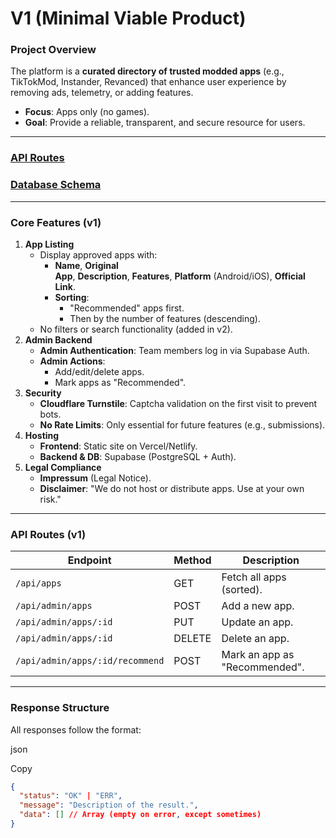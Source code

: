 # **V1 (Minimal Viable Product)**
### **Project Overview**

The platform is a **curated directory of trusted modded apps** (e.g., TikTokMod, Instander, Revanced) that enhance user experience by removing ads, telemetry, or adding features.

- **Focus**: Apps only (no games).
- **Goal**: Provide a reliable, transparent, and secure resource for users.

---
### [API Routes](./API_ROUTES.md)

### [Database Schema](./DATABASE_SCHEMA.md)
---

### **Core Features (v1)**

1. **App Listing**
    - Display approved apps with:
        - **Name**, **Original App**, **Description**, **Features**, **Platform** (Android/iOS), **Official Link**.
        - **Sorting**:
            - "Recommended" apps first.
            - Then by the number of features (descending).
    - No filters or search functionality (added in v2).
2. **Admin Backend**
    - **Admin Authentication**: Team members log in via Supabase Auth.
    - **Admin Actions**:
        - Add/edit/delete apps.
        - Mark apps as "Recommended".
3. **Security**
    - **Cloudflare Turnstile**: Captcha validation on the first visit to prevent bots.
    - **No Rate Limits**: Only essential for future features (e.g., submissions).
4. **Hosting**
    - **Frontend**: Static site on Vercel/Netlify.
    - **Backend & DB**: Supabase (PostgreSQL + Auth).
5. **Legal Compliance**
    - **Impressum** (Legal Notice).
    - **Disclaimer**: "We do not host or distribute apps. Use at your own risk."

---

### **API Routes (v1)**

| **Endpoint** | **Method** | **Description** |
| --- | --- | --- |
| `/api/apps` | GET | Fetch all apps (sorted). |
| `/api/admin/apps` | POST | Add a new app. |
| `/api/admin/apps/:id` | PUT | Update an app. |
| `/api/admin/apps/:id` | DELETE | Delete an app. |
| `/api/admin/apps/:id/recommend` | POST | Mark an app as "Recommended". |

---

### **Response Structure**

All responses follow the format:

json

Copy

```json
{
  "status": "OK" | "ERR",
  "message": "Description of the result.",
  "data": [] // Array (empty on error, except sometimes)
}
```